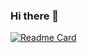 ### Hi there 👋

<!--
**qwqeqrqwqeqr/qwqeqrqwqeqr** is a ✨ _special_ ✨ repository because its `README.md` (this file) appears on your GitHub profile.

Here are some ideas to get you started:

- 🔭 I’m currently working on ...
- 🌱 I’m currently learning ...
- 👯 I’m looking to collaborate on ...
- 🤔 I’m looking for help with ...
- 💬 Ask me about ...
- 📫 How to reach me: ...
- 😄 Pronouns: ...
- ⚡ Fun fact: ...
-->
[![Readme Card](https://github-readme-stats.vercel.app/api/pin/?username=qwqeqrqwqeqr&repo=android-trail)](https://github.com/qwqeqrqwqeqr/android-trail)
